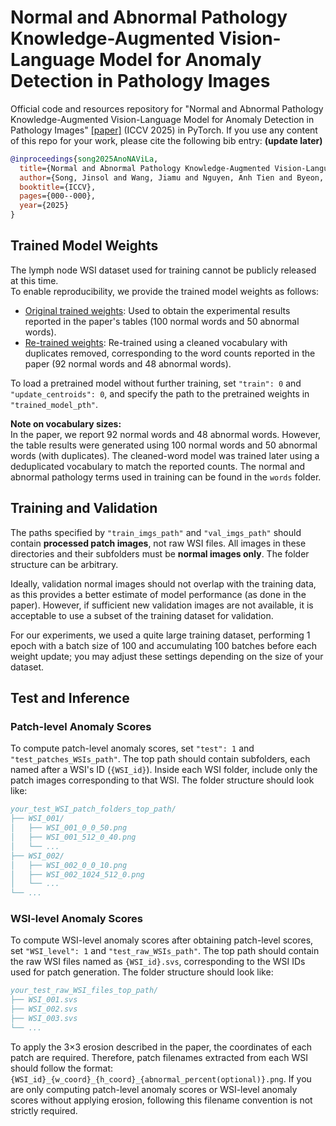 # Normal and Abnormal Pathology Knowledge-Augmented Vision-Language Model for Anomaly Detection in Pathology Images

Official code and resources repository for "Normal and Abnormal Pathology Knowledge-Augmented Vision-Language Model for Anomaly Detection in Pathology Images" [\[paper\]](https://arxiv.org/abs/2508.15256) (ICCV 2025) in PyTorch. If you use any content of this repo for your work, please cite the following bib entry: **(update later)**

```bibtex
@inproceedings{song2025AnoNAViLa,
  title={Normal and Abnormal Pathology Knowledge-Augmented Vision-Language Model for Anomaly Detection in Pathology Images},
  author={Song, Jinsol and Wang, Jiamu and Nguyen, Anh Tien and Byeon, Keunho and Ahn, Sangjeong and Lee, Sung Hak and Kwak, Jin Tae},
  booktitle={ICCV},
  pages={000--000},
  year={2025}
}
```

## Trained Model Weights

The lymph node WSI dataset used for training cannot be publicly released at this time.  
To enable reproducibility, we provide the trained model weights as follows:

- [Original trained weights](https://drive.google.com/file/d/1ie7ch0Pcvdrf46NyPL2lyckzsuzyPoWI/view?usp=drive_link): Used to obtain the experimental results reported in the paper's tables (100 normal words and 50 abnormal words).  
- [Re-trained weights](https://drive.google.com/file/d/141a-w_ungtVT9e5vTszAvRonCQEGURSf/view?usp=drive_link): Re-trained using a cleaned vocabulary with duplicates removed, corresponding to the word counts reported in the paper (92 normal words and 48 abnormal words).

To load a pretrained model without further training, set `"train": 0` and `"update_centroids": 0`, and specify the path to the pretrained weights in `"trained_model_pth"`.

**Note on vocabulary sizes:**  
In the paper, we report 92 normal words and 48 abnormal words. However, the table results were generated using 100 normal words and 50 abnormal words (with duplicates). The cleaned-word model was trained later using a deduplicated vocabulary to match the reported counts. The normal and abnormal pathology terms used in training can be found in the `words` folder.

## Training and Validation

The paths specified by `"train_imgs_path"` and `"val_imgs_path"` should contain **processed patch images**, not raw WSI files. All images in these directories and their subfolders must be **normal images only**. The folder structure can be arbitrary.

Ideally, validation normal images should not overlap with the training data, as this provides a better estimate of model performance (as done in the paper). However, if sufficient new validation images are not available, it is acceptable to use a subset of the training dataset for validation.

For our experiments, we used a quite large training dataset, performing 1 epoch with a batch size of 100 and accumulating 100 batches before each weight update; you may adjust these settings depending on the size of your dataset.

## Test and Inference

### Patch-level Anomaly Scores

To compute patch-level anomaly scores, set `"test": 1` and `"test_patches_WSIs_path"`. The top path should contain subfolders, each named after a WSI's ID (`{WSI_id}`). Inside each WSI folder, include only the patch images corresponding to that WSI. The folder structure should look like:

```bibtex
your_test_WSI_patch_folders_top_path/
├── WSI_001/
│   ├── WSI_001_0_0_50.png
│   ├── WSI_001_512_0_40.png
│   └── ...
├── WSI_002/
│   ├── WSI_002_0_0_10.png
│   ├── WSI_002_1024_512_0.png
│   └── ...
└── ...
```

### WSI-level Anomaly Scores

To compute WSI-level anomaly scores after obtaining patch-level scores, set `"WSI_level": 1` and `"test_raw_WSIs_path"`. The top path should contain the raw WSI files named as `{WSI_id}.svs`, corresponding to the WSI IDs used for patch generation. The folder structure should look like:

```bibtex
your_test_raw_WSI_files_top_path/
├── WSI_001.svs
├── WSI_002.svs
├── WSI_003.svs
└── ...
```

To apply the 3×3 erosion described in the paper, the coordinates of each patch are required. Therefore, patch filenames extracted from each WSI should follow the format:
`{WSI_id}_{w_coord}_{h_coord}_{abnormal_percent(optional)}.png`. If you are only computing patch-level anomaly scores or WSI-level anomaly scores without applying erosion, following this filename convention is not strictly required.


